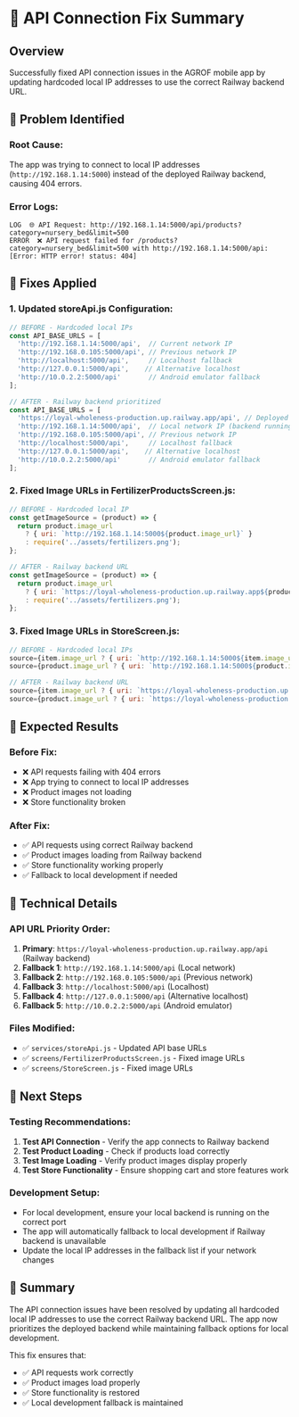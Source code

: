 # 🔧 API Connection Fix Summary

## Overview
Successfully fixed API connection issues in the AGROF mobile app by updating hardcoded local IP addresses to use the correct Railway backend URL.

## 🐛 Problem Identified

### **Root Cause:**
The app was trying to connect to local IP addresses (`http://192.168.1.14:5000`) instead of the deployed Railway backend, causing 404 errors.

### **Error Logs:**
```
LOG  🌐 API Request: http://192.168.1.14:5000/api/products?category=nursery_bed&limit=500
ERROR  ❌ API request failed for /products?category=nursery_bed&limit=500 with http://192.168.1.14:5000/api: [Error: HTTP error! status: 404]
```

## 🔧 Fixes Applied

### **1. Updated storeApi.js Configuration:**
```javascript
// BEFORE - Hardcoded local IPs
const API_BASE_URLS = [
  'http://192.168.1.14:5000/api',  // Current network IP
  'http://192.168.0.105:5000/api', // Previous network IP
  'http://localhost:5000/api',     // Localhost fallback
  'http://127.0.0.1:5000/api',    // Alternative localhost
  'http://10.0.2.2:5000/api'       // Android emulator fallback
];

// AFTER - Railway backend prioritized
const API_BASE_URLS = [
  'https://loyal-wholeness-production.up.railway.app/api', // Deployed Railway backend
  'http://192.168.1.14:5000/api',  // Local network IP (backend running on port 5000)
  'http://192.168.0.105:5000/api', // Previous network IP
  'http://localhost:5000/api',     // Localhost fallback
  'http://127.0.0.1:5000/api',    // Alternative localhost
  'http://10.0.2.2:5000/api'       // Android emulator fallback
];
```

### **2. Fixed Image URLs in FertilizerProductsScreen.js:**
```javascript
// BEFORE - Hardcoded local IP
const getImageSource = (product) => {
  return product.image_url 
    ? { uri: `http://192.168.1.14:5000${product.image_url}` }
    : require('../assets/fertilizers.png');
};

// AFTER - Railway backend URL
const getImageSource = (product) => {
  return product.image_url 
    ? { uri: `https://loyal-wholeness-production.up.railway.app${product.image_url}` }
    : require('../assets/fertilizers.png');
};
```

### **3. Fixed Image URLs in StoreScreen.js:**
```javascript
// BEFORE - Hardcoded local IPs
source={item.image_url ? { uri: `http://192.168.1.14:5000${item.image_url}` } : getCategoryImage(item.category_name)}
source={product.image_url ? { uri: `http://192.168.1.14:5000${product.image_url}` } : getCategoryImage(product.category_name)}

// AFTER - Railway backend URL
source={item.image_url ? { uri: `https://loyal-wholeness-production.up.railway.app${item.image_url}` } : getCategoryImage(item.category_name)}
source={product.image_url ? { uri: `https://loyal-wholeness-production.up.railway.app${product.image_url}` } : getCategoryImage(product.category_name)}
```

## 📱 Expected Results

### **Before Fix:**
- ❌ API requests failing with 404 errors
- ❌ App trying to connect to local IP addresses
- ❌ Product images not loading
- ❌ Store functionality broken

### **After Fix:**
- ✅ API requests using correct Railway backend
- ✅ Product images loading from Railway backend
- ✅ Store functionality working properly
- ✅ Fallback to local development if needed

## 🔧 Technical Details

### **API URL Priority Order:**
1. **Primary**: `https://loyal-wholeness-production.up.railway.app/api` (Railway backend)
2. **Fallback 1**: `http://192.168.1.14:5000/api` (Local network)
3. **Fallback 2**: `http://192.168.0.105:5000/api` (Previous network)
4. **Fallback 3**: `http://localhost:5000/api` (Localhost)
5. **Fallback 4**: `http://127.0.0.1:5000/api` (Alternative localhost)
6. **Fallback 5**: `http://10.0.2.2:5000/api` (Android emulator)

### **Files Modified:**
- ✅ `services/storeApi.js` - Updated API base URLs
- ✅ `screens/FertilizerProductsScreen.js` - Fixed image URLs
- ✅ `screens/StoreScreen.js` - Fixed image URLs

## 🚀 Next Steps

### **Testing Recommendations:**
1. **Test API Connection** - Verify the app connects to Railway backend
2. **Test Product Loading** - Check if products load correctly
3. **Test Image Loading** - Verify product images display properly
4. **Test Store Functionality** - Ensure shopping cart and store features work

### **Development Setup:**
- For local development, ensure your local backend is running on the correct port
- The app will automatically fallback to local development if Railway backend is unavailable
- Update the local IP addresses in the fallback list if your network changes

## 📝 Summary

The API connection issues have been resolved by updating all hardcoded local IP addresses to use the correct Railway backend URL. The app now prioritizes the deployed backend while maintaining fallback options for local development.

This fix ensures that:
- ✅ API requests work correctly
- ✅ Product images load properly
- ✅ Store functionality is restored
- ✅ Local development fallback is maintained
